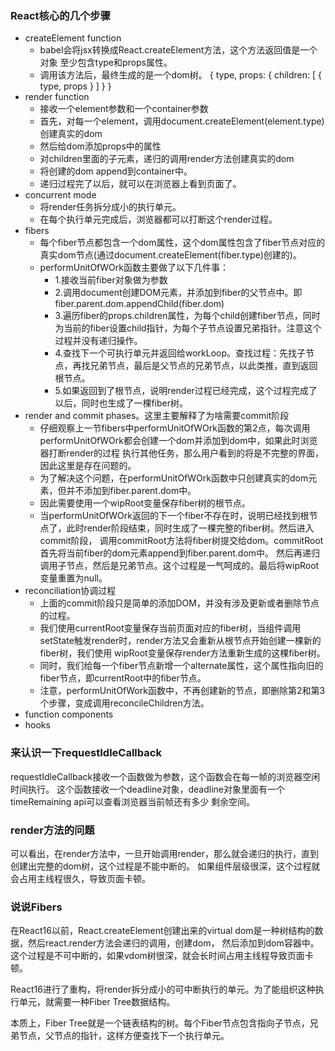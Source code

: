 ### React核心的几个步骤
- createElement function
  + babel会将jsx转换成React.createElement方法，这个方法返回值是一个对象
    至少包含type和props属性。
  + 调用该方法后，最终生成的是一个dom树。
    { type, props: { children: [ { type, props } ] } }
- render function
  + 接收一个element参数和一个container参数
  + 首先，对每一个element，调用document.createElement(element.type)创建真实的dom
  + 然后给dom添加props中的属性
  + 对children里面的子元素，递归的调用render方法创建真实的dom
  + 将创建的dom append到container中。
  + 递归过程完了以后，就可以在浏览器上看到页面了。
- concurrent mode
  + 将render任务拆分成小的执行单元。
  + 在每个执行单元完成后，浏览器都可以打断这个render过程。
- fibers
  + 每个fiber节点都包含一个dom属性，这个dom属性包含了fiber节点对应的真实dom节点(通过document.createElement(fiber.type)创建的)。
  + performUnitOfWOrk函数主要做了以下几件事：
      + 1.接收当前fiber对象做为参数
      + 2.调用document创建DOM元素，并添加到fiber的父节点中。即fiber.parent.dom.appendChild(fiber.dom)
      + 3.遍历fiber的props.children属性，为每个child创建fiber节点，同时为当前的fiber设置child指针，为每个子节点设置兄弟指针。注意这个过程并没有递归操作。
      + 4.查找下一个可执行单元并返回给workLoop。查找过程：先找子节点，再找兄弟节点，最后是父节点的兄弟节点，以此类推，直到返回根节点。
      + 5.如果返回到了根节点，说明render过程已经完成，这个过程完成了以后，同时也生成了一棵fiber树。
- render and commit phases。这里主要解释了为啥需要commit阶段
  + 仔细观察上一节fibers中performUnitOfWOrk函数的第2点，每次调用performUnitOfWOrk都会创建一个dom并添加到dom中，如果此时浏览器打断render的过程
    执行其他任务，那么用户看到的将是不完整的界面，因此这里是存在问题的。
  + 为了解决这个问题，在performUnitOfWOrk函数中只创建真实的dom元素，但并不添加到fiber.parent.dom中。
  + 因此需要使用一个wipRoot变量保存fiber树的根节点。
  + 当performUnitOfWOrk返回的下一个fiber不存在时，说明已经找到根节点了，此时render阶段结束，同时生成了一棵完整的fiber树。然后进入commit阶段，
    调用commitRoot方法将fiber树提交给dom。commitRoot首先将当前fiber的dom元素append到fiber.parent.dom中。
    然后再递归调用子节点，然后是兄弟节点。这个过程是一气呵成的。最后将wipRoot变量重置为null。
- reconciliation协调过程
  + 上面的commit阶段只是简单的添加DOM，并没有涉及更新或者删除节点的过程。
  + 我们使用currentRoot变量保存当前页面对应的fiber树，当组件调用setState触发render时，render方法又会重新从根节点开始创建一棵新的fiber树，我们使用
    wipRoot变量保存render方法重新生成的这棵fiber树。
  + 同时，我们给每一个fiber节点新增一个alternate属性，这个属性指向旧的fiber节点，即currentRoot中的fiber节点。
  + 注意，performUnitOfWork函数中，不再创建新的节点，即删除第2和第3个步骤，变成调用reconcileChildren方法。
- function components
- hooks

### 来认识一下requestIdleCallback
requestIdleCallback接收一个函数做为参数，这个函数会在每一帧的浏览器空闲时间执行。
这个函数接收一个deadline对象，deadline对象里面有一个timeRemaining api可以查看浏览器当前帧还有多少
剩余空间。



### render方法的问题
可以看出，在render方法中，一旦开始调用render，那么就会递归的执行，直到创建出完整的dom树，这个过程是不能中断的。
如果组件层级很深，这个过程就会占用主线程很久，导致页面卡顿。


### 说说Fibers
在React16以前，React.createElement创建出来的virtual dom是一种树结构的数据，然后react.render方法会递归的调用，创建dom，
然后添加到dom容器中。这个过程是不可中断的，如果vdom树很深，就会长时间占用主线程导致页面卡顿。

React16进行了重构，将render拆分成小的可中断执行的单元。为了能组织这种执行单元，就需要一种Fiber Tree数据结构。

本质上，Fiber Tree就是一个链表结构的树。每个Fiber节点包含指向子节点，兄弟节点，父节点的指针，这样方便查找下一个执行单元。
